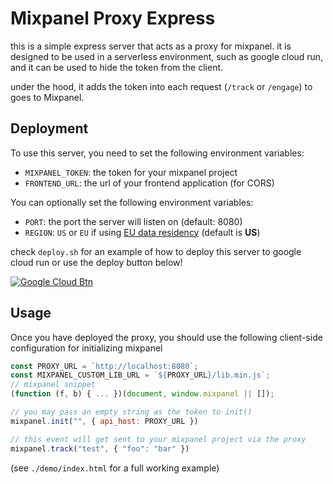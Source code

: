 # Mixpanel Proxy Express
this is a simple express server that acts as a proxy for mixpanel. it is designed to be used in a serverless environment, such as google cloud run, and it can be used to hide the token from the client.

under the hood, it adds the token into each request (`/track` or `/engage`) to goes to Mixpanel.

## Deployment
To use this server, you need to set the following environment variables:
- `MIXPANEL_TOKEN`: the token for your mixpanel project
- `FRONTEND_URL`: the url of your frontend application (for CORS)

You can optionally set the following environment variables:
- `PORT`: the port the server will listen on (default: 8080)
- `REGION`: `US` or `EU` if using [EU data residency](https://docs.mixpanel.com/docs/privacy/eu-residency) (default is **US**)

check `deploy.sh` for an example of how to deploy this server to google cloud run or use the deploy button below!


[Google Cloud Btn]: https://binbashbanana.github.io/deploy-buttons/buttons/remade/googlecloud.svg
[Google Cloud Deploy]: https://deploy.cloud.run?git_repo=https://github.com/ak--47/mp-express-proxy


[![Google Cloud Btn]][Google Cloud Deploy]



## Usage

Once you have deployed the proxy, you should use the following client-side configuration for initializing mixpanel

```javascript
const PROXY_URL = `http://localhost:8080`;
const MIXPANEL_CUSTOM_LIB_URL = `${PROXY_URL}/lib.min.js`;
// mixpanel snippet
(function (f, b) { ... })(document, window.mixpanel || []);

// you may pass an empty string as the token to init() 
mixpanel.init("", {	api_host: PROXY_URL })

// this event will get sent to your mixpanel project via the proxy
mixpanel.track("test", { "foo": "bar" })
```
(see `./demo/index.html` for a full working example)



